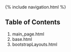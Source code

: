 {% include navigation.html %}

## Table of Contents
1. main_page.html
2. base.html
3. bootstrapLayouts.html